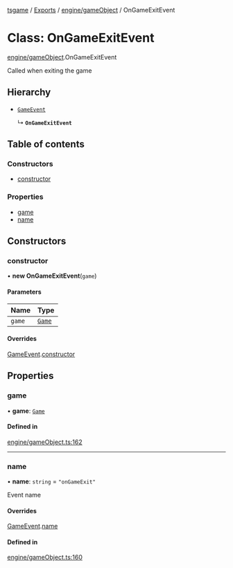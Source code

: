 [tsgame](../README.md) / [Exports](../modules.md) / [engine/gameObject](../modules/engine_gameObject.md) / OnGameExitEvent

# Class: OnGameExitEvent

[engine/gameObject](../modules/engine_gameObject.md).OnGameExitEvent

Called when exiting the game

## Hierarchy

- [`GameEvent`](engine_event.GameEvent.md)

  ↳ **`OnGameExitEvent`**

## Table of contents

### Constructors

- [constructor](engine_gameObject.OnGameExitEvent.md#constructor)

### Properties

- [game](engine_gameObject.OnGameExitEvent.md#game)
- [name](engine_gameObject.OnGameExitEvent.md#name)

## Constructors

### constructor

• **new OnGameExitEvent**(`game`)

#### Parameters

| Name | Type |
| :------ | :------ |
| `game` | [`Game`](engine_game.Game.md) |

#### Overrides

[GameEvent](engine_event.GameEvent.md).[constructor](engine_event.GameEvent.md#constructor)

## Properties

### game

• **game**: [`Game`](engine_game.Game.md)

#### Defined in

[engine/gameObject.ts:162](https://github.com/ashleycheung/tsgame/blob/d3a4e72/src/engine/gameObject.ts#L162)

___

### name

• **name**: `string` = `"onGameExit"`

Event name

#### Overrides

[GameEvent](engine_event.GameEvent.md).[name](engine_event.GameEvent.md#name)

#### Defined in

[engine/gameObject.ts:160](https://github.com/ashleycheung/tsgame/blob/d3a4e72/src/engine/gameObject.ts#L160)
